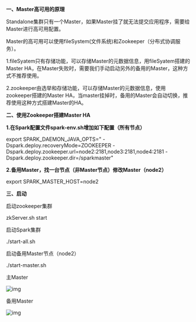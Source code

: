 **一、Master高可用的原理**

Standalone集群只有一个Master，如果Master挂了就无法提交应用程序，需要给Master进行高可用配置。

Master的高可用可以使用fileSystem(文件系统)和Zookeeper（分布式协调服务）。

1.fileSyatem只有存储功能，可以存储Master的元数据信息，用fileSyatem搭建的Master HA，在Master失败时，需要我们手动启动另外的备用的Master，这种方式不推荐使用。

2.zookeeper由选举和存储功能，可以存储Master的元数据信息，使用zookeeper搭建的Master HA，当master挂掉时，备用的Master会自动切换，推荐使用这种方式搭建Master的HA。

**二、使用Zookeeper搭建Master HA**

**1.在Spark配置文件spark-env.sh增加如下配置（****所有节点****）**

export SPARK_DAEMON_JAVA_OPTS=" -Dspark.deploy.recoveryMode=ZOOKEEPER -Dspark.deploy.zookeeper.url=node2:2181,node3:2181,node4:2181  -Dspark.deploy.zookeeper.dir=/sparkmaster" 

**2.备用Master，找一台节点（非Master节点）修改Master（****node2****）**

export SPARK_MASTER_HOST=node2 

**三、启动**

启动zookeeper集群

zkServer.sh start 

启动Spark集群

./start-all.sh 

启动备用Master节点（node2）

./start-master.sh 

主Master

![img](E:\Download\YoudaoNote\yangyh11@163.com\ad3e8246391f406eb16a735f66b8535e\clipboard.png)

备用Master

![img](E:\Download\YoudaoNote\yangyh11@163.com\0e551a3c1dd24764a99f0a1888b18c60\clipboard.png)